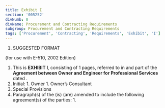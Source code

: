 ```yaml
---
title: Exhibit I
section: '005252'
divNumb: 0
divName: Procurement and Contracting Requirements
subgroup: Procurement and Contracting Requirements
tags: ['Procurement', 'Contracting', 'Requirements', 'Exhibit', 'I']
---
```


   1. SUGGESTED FORMAT

(for use with E-510, 2002 Edition)
   1. This is **EXHIBIT I**, consisting of 1 pages, referred to in and part of the **Agreement between Owner and Engineer for Professional Services** dated .
   1. Initial:
    1. Owner 
    1. Owner’s Consultant 
   1. Special Provisions
   1. Paragraph(s)  of the (is) (are) amended to include the following agreement(s) of the parties:
      1. 